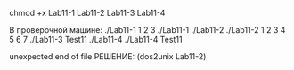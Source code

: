 chmod +x Lab11-1 Lab11-2 Lab11-3 Lab11-4

В проверочной машине:
./Lab11-1 1 2 3
./Lab11-1
./Lab11-2 
./Lab11-2 1 2 3 4 5 6 7
./Lab11-3 Test11
./Lab11-4
./Lab11-4 Test11

unexpected end of file РЕШЕНИЕ: (dos2unix Lab11-2)
